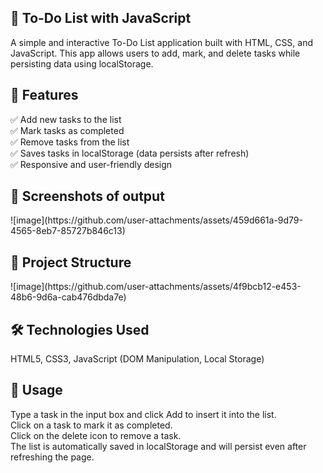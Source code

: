 <h2>📌 To-Do List with JavaScript</h2>
A simple and interactive To-Do List application built with HTML, CSS, and JavaScript. This app allows users to add, mark, and delete tasks while persisting data using localStorage.<br>

<h2>🚀 Features</h2>
✅ Add new tasks to the list<br>
✅ Mark tasks as completed<br>
✅ Remove tasks from the list<br>
✅ Saves tasks in localStorage (data persists after refresh)<br>
✅ Responsive and user-friendly design<br>

<h2>📸 Screenshots of output</h2>
![image](https://github.com/user-attachments/assets/459d661a-9d79-4565-8eb7-85727b846c13)

<br>
<h2>📂 Project Structure</h2>
![image](https://github.com/user-attachments/assets/4f9bcb12-e453-48b6-9d6a-cab476dbda7e)
<br>

<h2>🛠️ Technologies Used</h2>
HTML5,
CSS3,
JavaScript (DOM Manipulation, Local Storage)
<br>

<h2>🎯 Usage</h2>
Type a task in the input box and click Add to insert it into the list.<br>
Click on a task to mark it as completed.<br>
Click on the delete icon to remove a task.<br>
The list is automatically saved in localStorage and will persist even after refreshing the page.
